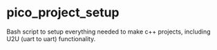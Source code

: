 # pico_project_setup
Bash script to setup everything needed to make c++ projects, including U2U (uart to uart) functionality.
